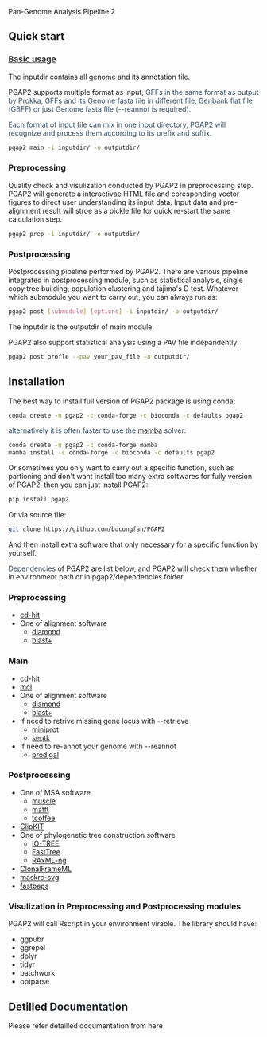Pan-Genome Analysis Pipeline 2



## Quick start
### [<font style="color:rgb(51, 51, 51);">Basic usage</font>](https://gthlab.au/panaroo/#/gettingstarted/quickstart?id=basic-usage)
The inputdir contains all genome and its annotation file. 

PGAP2 supports multiple format as input, <font style="color:rgb(52, 73, 94);">GFFs in the same format as output by Prokka, GFFs and its Genome fasta file in different file, Genbank flat file (GBFF) or just Genome fasta file (--reannot is required).</font>

<font style="color:rgb(52, 73, 94);">Each format of input file can mix in one input directory, PGAP2 will recognize and process them according to its prefix and suffix.</font>

```bash
pgap2 main -i inputdir/ -o outputdir/
```

### Preprocessing
Quality check and visulization conducted by PGAP2 in preprocessing step. PGAP2 will generate a interactivae HTML file and coresponding vector figures to direct user understanding its input data. Input data and pre-alignment result will stroe as a pickle file for quick re-start the same calculation step.

```bash
pgap2 prep -i inputdir/ -o outputdir/
```

### Postprocessing
Postprocessing pipeline performed by PGAP2. There are various pipeline integrated in postprocessing module, such as statistical analysis, single copy tree building, population clustering and tajima's D test. Whatever which submodule you want to carry out, you can always run as:

```bash
pgap2 post [submodule] [options] -i inputdir/ -o outputdir/
```

The inputdir is the outputdir of main module.

PGAP2 also support statistical analysis using a PAV file indepandently:

```bash
pgap2 post profle --pav your_pav_file -o outputdir/
```

## Installation
The best way to install full version of PGAP2 package is using conda:

```bash
conda create -n pgap2 -c conda-forge -c bioconda -c defaults pgap2
```

<font style="color:rgb(52, 73, 94);">alternatively it is often faster to use the </font>[mamba](https://github.com/mamba-org/mamba)<font style="color:rgb(52, 73, 94);"> solver:</font>

```bash
conda create -n pgap2 -c conda-forge mamba
mamba install -c conda-forge -c bioconda -c defaults pgap2
```

Or sometimes you only want to carry out a specific function, such as partioning and don't want install too many extra softwares for fully version of PGAP2, then you can just install PGAP2:

```bash
pip install pgap2
```

Or via source file:

```bash
git clone https://github.com/bucongfan/PGAP2
```

And then install extra software that only necessary for a specific function by yourself.

<font style="color:rgb(52, 73, 94);">Dependencies</font> of PGAP2 are list below, and PGAP2 will check them whether in environment path or in pgap2/dependencies folder.

### Preprocessing
+ [cd-hit](about:blank)
+ One of alignment software
    - [diamond](https://github.com/bbuchfink/diamond)
    - [blast+ ](https://ftp.ncbi.nlm.nih.gov/blast/executables/blast+/LATEST/)

### Main
+ [cd-hit](about:blank)
+ [mcl](https://github.com/micans/mcl)
+ One of alignment software
    - [diamond](https://github.com/bbuchfink/diamond)
    - [blast+ ](https://ftp.ncbi.nlm.nih.gov/blast/executables/blast+/LATEST/)
+ If need to retrive missing gene locus with --retrieve
    - [miniprot](https://github.com/lh3/miniprot)
    - [seqtk](https://github.com/lh3/seqtk)
+ If need to re-annot your genome with --reannot
    - [prodigal](https://github.com/hyattpd/Prodigal)

### Postprocessing
+ One of MSA software
    - [muscle](https://github.com/rcedgar/muscle)
    - [mafft](https://github.com/GSLBiotech/mafft)
    - [tcoffee](https://github.com/cbcrg/tcoffee)
+ [ClipKIT](https://github.com/JLSteenwyk/ClipKIT)
+ One of phylogenetic tree construction software
    - [IQ-TREE](http://www.iqtree.org/)
    - [FastTree](https://morgannprice.github.io/fasttree/)
    - [RAxML-ng](https://github.com/amkozlov/raxml-ng)
+ [ClonalFrameML](https://github.com/xavierdidelot/ClonalFrameML)
+ [maskrc-svg](https://github.com/kwongj/maskrc-svg)
+ [fastbaps](https://github.com/gtonkinhill/fastbaps)



### Visulization in  Preprocessing and Postprocessing modules
PGAP2 will call Rscript in your environment virable. The library should have:

+ ggpubr
+ ggrepel
+ dplyr
+ tidyr
+ patchwork
+ optparse



## Detilled <font style="color:rgb(31, 35, 40);">Documentation</font>
Please refer detailled documentation from here

